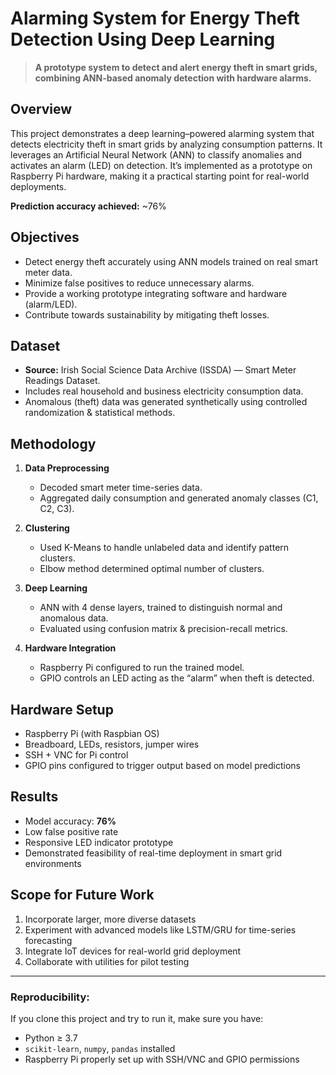 # Alarming System for Energy Theft Detection Using Deep Learning 

> **A prototype system to detect and alert energy theft in smart grids, combining ANN-based anomaly detection with hardware alarms.**

## Overview 

This project demonstrates a deep learning–powered alarming system that detects electricity theft in smart grids by analyzing consumption patterns. It leverages an Artificial Neural Network (ANN) to classify anomalies and activates an alarm (LED) on detection. It’s implemented as a prototype on Raspberry Pi hardware, making it a practical starting point for real-world deployments.

**Prediction accuracy achieved:** \~76%




## Objectives 

* Detect energy theft accurately using ANN models trained on real smart meter data. 
* Minimize false positives to reduce unnecessary alarms. 
* Provide a working prototype integrating software and hardware (alarm/LED). 
* Contribute towards sustainability by mitigating theft losses. 

## Dataset 

* **Source:** Irish Social Science Data Archive (ISSDA) — Smart Meter Readings Dataset.
* Includes real household and business electricity consumption data.
* Anomalous (theft) data was generated synthetically using controlled randomization & statistical methods.

## Methodology 

1. **Data Preprocessing**

   * Decoded smart meter time-series data.
   * Aggregated daily consumption and generated anomaly classes (C1, C2, C3).

2. **Clustering**

   * Used K-Means to handle unlabeled data and identify pattern clusters.
   * Elbow method determined optimal number of clusters.

3. **Deep Learning**

   * ANN with 4 dense layers, trained to distinguish normal and anomalous data.
   * Evaluated using confusion matrix & precision-recall metrics.

4. **Hardware Integration**

   * Raspberry Pi configured to run the trained model.
   * GPIO controls an LED acting as the “alarm” when theft is detected.

## Hardware Setup 

* Raspberry Pi (with Raspbian OS)
* Breadboard, LEDs, resistors, jumper wires
* SSH + VNC for Pi control
* GPIO pins configured to trigger output based on model predictions

## Results 

* Model accuracy: **76%**
* Low false positive rate
* Responsive LED indicator prototype
* Demonstrated feasibility of real-time deployment in smart grid environments

## Scope for Future Work 

1. Incorporate larger, more diverse datasets  
2. Experiment with advanced models like LSTM/GRU for time-series forecasting 
3. Integrate IoT devices for real-world grid deployment 
4. Collaborate with utilities for pilot testing 



---

### Reproducibility:  

If you clone this project and try to run it, make sure you have:

* Python ≥ 3.7
* `scikit-learn`, `numpy`, `pandas` installed
* Raspberry Pi properly set up with SSH/VNC and GPIO permissions


